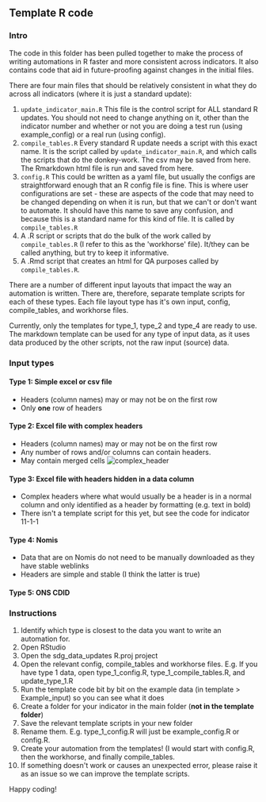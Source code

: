 ## Template R code
  
### Intro
The code in this folder has been pulled together to make the process of writing automations in R faster and more consistent across indicators. 
It also contains code that aid in future-proofing against changes in the initial files.
  
There are four main files that should be relatively consistent in what they do across all indicators (where it is just a standard update):
1. `update_indicator_main.R` This file is the control script for ALL standard R updates. 
You should not need to change anything on it, other than the indicator number and whether or not you are doing a test run (using example_config) or a real run (using config).
2. `compile_tables.R` Every standard R update needs a script with this exact name. It is the script called by `update_indicator_main.R`, 
and which calls the scripts that do the donkey-work. The csv may be saved from here. The Rmarkdown html file is run and saved from here.
3. `config.R` This could be written as a yaml file, but usually the configs are straightforward enough that an R config file is fine. This is where
user configurations are set - these are aspects of the code that may need to be changed depending on when it is run, but that we can't or don't want to automate.
It should have this name to save any confusion, and because this is a standard name for this kind of file. It is called by `compile_tables.R`
4. A .R script or scripts that do the bulk of the work called by `compile_tables.R` (I refer to this as the 'workhorse' file). 
It/they can be called anything, but try to keep it informative.
5. A .Rmd script that creates an html for QA purposes called by `compile_tables.R`.
  
There are a number of different input layouts that impact the way an automation is written. There are, therefore, separate template scripts for each of these types. Each file layout type has it's own input, config, compile_tables, and workhorse files.  
  
Currently, only the templates for type_1, type_2 and type_4 are ready to use. The markdown template can be used for any type of input data, as it uses data produced by the other scripts, not the raw input (source) data.  
  
### Input types
#### Type 1: Simple excel or csv file 
- Headers (column names) may or may not be on the first row
- Only **one** row of headers  
  
#### Type 2: Excel file with complex headers
- Headers (column names) may or may not be on the first row
- Any number of rows and/or columns can contain headers. 
- May contain merged cells
![complex_header](https://user-images.githubusercontent.com/52452377/130663339-d953d7ee-13d1-4422-aa48-e8d6091285d0.jpg)
  
#### Type 3: Excel file with headers hidden in a data column
- Complex headers where what would usually be a header is in a normal column and only identified as a header by formatting (e.g. text in bold)
- There isn't a template script for this yet, but see the code for indicator 11-1-1
  
#### Type 4: Nomis
- Data that are on Nomis do not need to be manually downloaded as they have stable weblinks
- Headers are simple and stable (I think the latter is true)
   
#### Type 5: ONS CDID 

### Instructions
1. Identify which type is closest to the data you want to write an automation for.
2. Open RStudio
3. Open the sdg_data_updates R.proj project
4. Open the relevant config, compile_tables and workhorse files. E.g. If you have type 1 data, open type_1_config.R, type_1_compile_tables.R, and update_type_1.R
5. Run the template code bit by bit on the example data (in template > Example_input) so you can see what it does
6. Create a folder for your indicator in the main folder (**not in the template folder**)
7. Save the relevant template scripts in your new folder
8. Rename them. E.g. type_1_config.R will just be example_config.R or config.R. 
9. Create your automation from the templates! (I would start with config.R, then the workhorse, and finally compile_tables.
10. If something doesn't work or causes an unexpected error, please raise it as an issue so we can improve the template scripts.

Happy coding!
